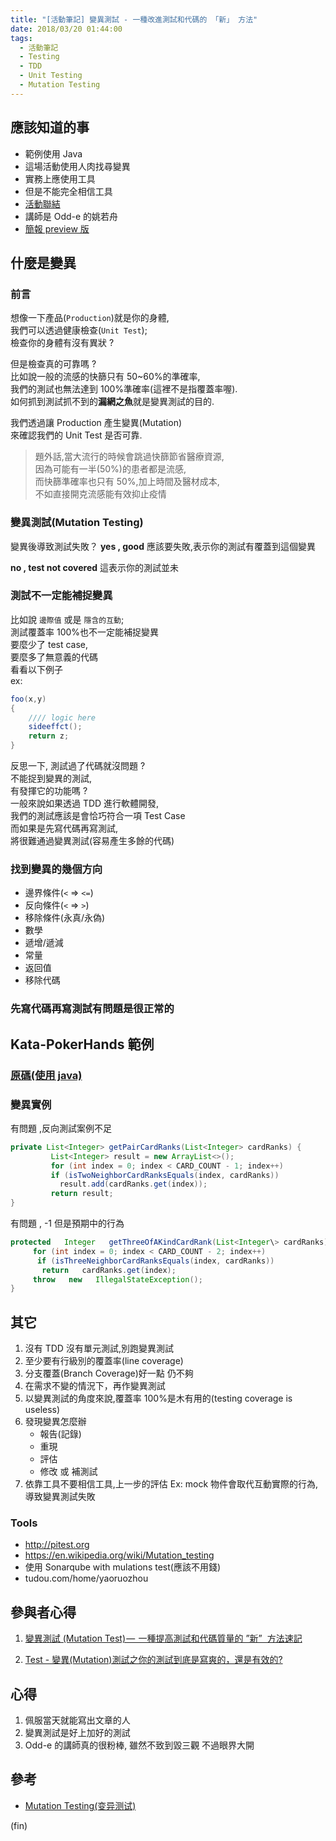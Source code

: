 ```yaml
---
title: "[活動筆記] 變異測試 - 一種改進測試和代碼的 「新」 方法"
date: 2018/03/20 01:44:00
tags:
  - 活動筆記
  - Testing
  - TDD
  - Unit Testing
  - Mutation Testing
---
```


## 應該知道的事

- 範例使用 Java
- 這場活動使用人肉找尋變異
- 實務上應使用工具
- 但是不能完全相信工具
- [活動聯結](https://www.facebook.com/events/966762773499308/)
- 講師是 Odd-e 的姚若舟
- [簡報 preview 版](http://boolan.com/lecture/1000001089)

## 什麼是變異

### 前言

想像一下產品(`Production`)就是你的身體,  
我們可以透過健康檢查(`Unit Test`);  
檢查你的身體有沒有異狀 ?

但是檢查真的可靠嗎 ?  
比如說一般的流感的快篩只有 50~60%的準確率,  
我們的測試也無法達到 100%準確率(這裡不是指覆蓋率喔).  
如何抓到測試抓不到的**漏網之魚**就是變異測試的目的.

我們透過讓 Production 產生變異(Mutation)  
來確認我們的 Unit Test 是否可靠.

> 題外話,當大流行的時候會跳過快篩節省醫療資源,  
> 因為可能有一半(50%)的患者都是流感,  
> 而快篩準確率也只有 50%,加上時間及醫材成本,  
> 不如直接開克流感能有效抑止疫情

### 變異測試(Mutation Testing)

變異後導致測試失敗？
**yes , good**
應該要失敗,表示你的測試有覆蓋到這個變異

**no , test not covered**
這表示你的測試並未

### 測試不一定能補捉變異

比如說 `邊際值` 或是 `隱含的互動`;  
測試覆蓋率 100%也不一定能補捉變異  
要麼少了 test case,  
要麼多了無意義的代碼  
看看以下例子  
ex:

```csharp
foo(x,y)
{
    //// logic here
    sideeffct();
    return z;
}
```

反思一下, 測試過了代碼就沒問題 ?  
不能捉到變異的測試,  
有發揮它的功能嗎 ?  
一般來說如果透過 TDD 進行軟體開發,  
我們的測試應該是會恰巧符合一項 Test Case  
而如果是先寫代碼再寫測試,  
將很難通過變異測試(容易產生多餘的代碼)

### 找到變異的幾個方向

- 邊界條件(`<` => `<=`)
- 反向條件(`<` => `>`)
- 移除條件(永真/永偽)
- 數學
- 遞增/遞減
- 常量
- 返回值
- 移除代碼

### 先寫代碼再寫測試有問題是很正常的

## Kata-PokerHands 範例

### [原碼(使用 java)](https://github.com/JosephYao/Kata-PokerHands)

### 變異實例

有問題 ,反向測試案例不足

```java
private List<Integer> getPairCardRanks(List<Integer> cardRanks) {
         List<Integer> result = new ArrayList<>();
         for (int index = 0; index < CARD_COUNT - 1; index++)
         if (isTwoNeighborCardRanksEquals(index, cardRanks))
           result.add(cardRanks.get(index));
         return result;
}
```

有問題 , -1 但是預期中的行為

```java
protected   Integer   getThreeOfAKindCardRank(List<Integer\> cardRanks) {
     for (int index = 0; index < CARD_COUNT - 2; index++)
      if (isThreeNeighborCardRanksEquals(index, cardRanks))
       return   cardRanks.get(index);
     throw   new   IllegalStateException();
}
```

## 其它

1. 沒有 TDD 沒有單元測試,別跑變異測試
2. 至少要有行級別的覆蓋率(line coverage)
3. 分支覆蓋(Branch Coverage)好一點 仍不夠
4. 在需求不變的情況下，再作變異測試
5. 以變異測試的角度來說,覆蓋率 100%是木有用的(testing coverage is useless)
6. 發現變異怎麼辦
   - 報告(記錄)
   - 重現
   - 評估
   - 修改 或 補測試
7. 依靠工具不要相信工具,上一步的評估
   Ex: mock 物件會取代互動實際的行為,導致變異測試失敗

### Tools

- <http://pitest.org>
- <https://en.wikipedia.org/wiki/Mutation_testing>
- 使用 Sonarqube with mulations test(應該不用錢)
- tudou.com/home/yaoruozhou

## 參與者心得

1. [變異測試 (Mutation Test) —  一種提高測試和代碼質量的 ”新”  方法速記](https://medium.com/@loverjersey/變異測試-mutation-test-一種提高測試和代碼質量的-新-方法速記-35bde79a5c7a)

2. [Test - 變異(Mutation)測試之你的測試到底是寫爽的，還是有效的?](https://dotblogs.com.tw/im_sqz777/2018/03/15/004634)

## 心得

1. 佩服當天就能寫出文章的人
2. 變異測試是好上加好的測試
3. Odd-e 的講師真的很粉棒, 雖然不致到毀三觀 不過眼界大開

## 參考

- [Mutation Testing(变异测试)](http://www.cnblogs.com/TongWee/p/4505289.html)

(fin)
